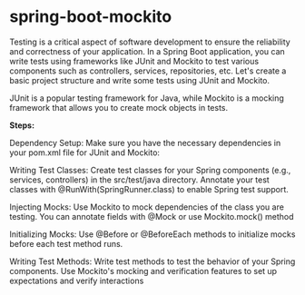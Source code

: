 # spring-boot-mockito
<p>Testing is a critical aspect of software development to ensure the reliability and correctness of your application. In a Spring Boot application, you can write tests using frameworks like JUnit and Mockito to test various components such as controllers, services, repositories, etc. Let's create a basic project structure and write some tests using JUnit and Mockito.</p>

<p>JUnit is a popular testing framework for Java, while Mockito is a mocking framework that allows you to create mock objects in tests.</p>

<strong> Steps: </strong>
<p>Dependency Setup: Make sure you have the necessary dependencies in your pom.xml file for JUnit and Mockito:</p>
<p>Writing Test Classes:
Create test classes for your Spring components (e.g., services, controllers) in the src/test/java directory. Annotate your test classes with @RunWith(SpringRunner.class) to enable Spring test support.</p>
<p>Injecting Mocks:
Use Mockito to mock dependencies of the class you are testing. You can annotate fields with @Mock or use Mockito.mock() method</p>
<p>Initializing Mocks:
Use @Before or @BeforeEach methods to initialize mocks before each test method runs.</p>
<p>Writing Test Methods:
Write test methods to test the behavior of your Spring components. Use Mockito's mocking and verification features to set up expectations and verify interactions</p>


